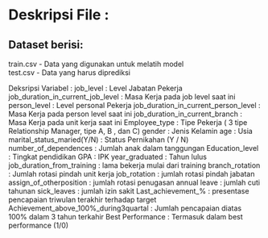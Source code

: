 # Deskripsi File :

## Dataset berisi:

train.csv - Data yang digunakan untuk melatih model </br>
test.csv - Data yang harus diprediksi

Deksripsi Variabel :
job_level : Level Jabatan Pekerja
job_duration_in_current_job_level : Masa Kerja pada job level saat ini
person_level : Level personal Pekerja
job_duration_in_current_person_level : Masa Kerja pada person level saat ini
job_duration_in_current_branch : Masa Kerja pada unit kerja saat ini
Employee_type : Tipe Pekerja ( 3 tipe Relationship Manager, tipe A, B , dan C)
gender : Jenis Kelamin
age : Usia
marital_status_maried(Y/N) : Status Pernikahan (Y / N)
number_of_dependences : Jumlah anak dalam tanggungan
Education_level : Tingkat pendidikan
GPA : IPK
year_graduated : Tahun lulus
job_duration_from_training : lama bekerja mulai dari training
branch_rotation : Jumlah rotasi pindah unit kerja
job_rotation : jumlah rotasi pindah jabatan
assign_of_otherposition : jumlah rotasi penugasan
annual leave : jumlah cuti tahunan
sick_leaves : jumlah izin sakit
Last_achievement_% : presentase pencapaian triwulan terakhir terhadap target
Achievement_above_100%_during3quartal : Jumlah pencapaian diatas 100% dalam 3 tahun terkahir
Best Performance : Termasuk dalam best performance (1/0)
